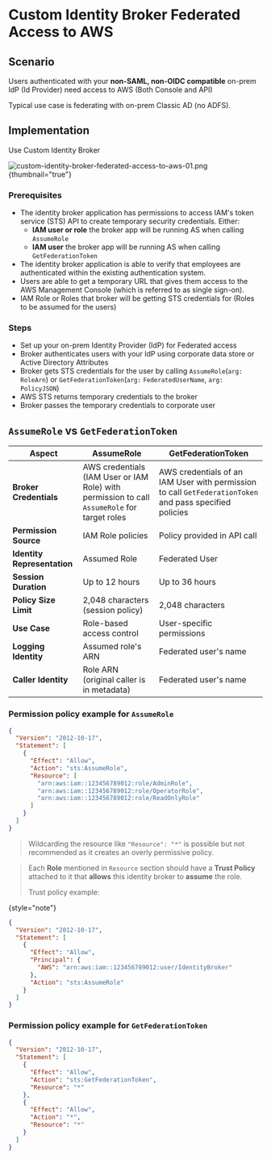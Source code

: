 # Custom Identity Broker Federated Access to AWS

## Scenario
Users authenticated with your **non-SAML, non-OIDC compatible** on-prem IdP (Id Provider) need access to AWS (Both Console and API)

Typical use case is federating with on-prem Classic AD (no ADFS).

## Implementation

Use Custom Identity Broker

![custom-identity-broker-federated-access-to-aws-01.png](custom-identity-broker-federated-access-to-aws-01.png) {thumbnail="true"}

### Prerequisites

* The identity broker application has permissions to access IAM's token service (STS) API to create temporary security credentials. Either: 
  * **IAM user or role** the broker app will be running AS when calling `AssumeRole`
  * **IAM user** the broker app will be running AS when calling `GetFederationToken`
* The identity broker application is able to verify that employees are authenticated within the existing authentication system. 
* Users are able to get a temporary URL that gives them access to the AWS Management Console (which is referred to as single sign-on).
* IAM Role or Roles that broker will be getting STS credentials for (Roles to be assumed for the users)

### Steps

* Set up your on-prem Identity Provider (IdP) for Federated access
* Broker authenticates users with your IdP using corporate data store or Active Directory Attributes
* Broker gets STS credentials for the user by calling `AssumeRole`(`arg:` `RoleArn`) or `GetFederationToken`(`arg:` `FederatedUserName`, `arg:` `PolicyJSON`)
* AWS STS returns temporary credentials to the broker
* Broker passes the temporary credentials to corporate user

## `AssumeRole` vs `GetFederationToken`
| **Aspect**                  | **AssumeRole**                                                                               | **GetFederationToken**                                                                                  |
|-----------------------------|----------------------------------------------------------------------------------------------|---------------------------------------------------------------------------------------------------------|
| **Broker Credentials**      | AWS credentials (IAM User or IAM Role) with permission to call `AssumeRole` for target roles | AWS credentials of an IAM User with permission to call `GetFederationToken` and pass specified policies |
| **Permission Source**       | IAM Role policies                                                                            | Policy provided in API call                                                                             |
| **Identity Representation** | Assumed Role                                                                                 | Federated User                                                                                          |
| **Session Duration**        | Up to 12 hours                                                                               | Up to 36 hours                                                                                          |
| **Policy Size Limit**       | 2,048 characters (session policy)                                                            | 2,048 characters                                                                                        |
| **Use Case**                | Role-based access control                                                                    | User-specific permissions                                                                               |
| **Logging Identity**        | Assumed role's ARN                                                                           | Federated user's name                                                                                   |
| **Caller Identity**         | Role ARN (original caller is in metadata)                                                    | Federated user's name                                                                                   |

### Permission policy example for `AssumeRole`
```json
{
  "Version": "2012-10-17",
  "Statement": [
    {
      "Effect": "Allow",
      "Action": "sts:AssumeRole",
      "Resource": [
        "arn:aws:iam::123456789012:role/AdminRole",
        "arn:aws:iam::123456789012:role/OperatorRole",
        "arn:aws:iam::123456789012:role/ReadOnlyRole"
      ]
    }
  ]
}
```
> Wildcarding the resource like `"Resource": "*"` is possible but not recommended as it creates an overly permissive policy.

> Each **Role** mentioned in `Resource` section should have a **Trust Policy** attached to it that **allows** this identity broker to **assume** the role.
> 
> Trust policy example:
> 
{style="note"}
```json
{
  "Version": "2012-10-17",
  "Statement": [
    {
      "Effect": "Allow",
      "Principal": {
        "AWS": "arn:aws:iam::123456789012:user/IdentityBroker"
      },
      "Action": "sts:AssumeRole"
    }
  ]
}
```
### Permission policy example for `GetFederationToken`
```json
{
  "Version": "2012-10-17",
  "Statement": [
    {
      "Effect": "Allow",
      "Action": "sts:GetFederationToken",
      "Resource": "*"
    },
    {
      "Effect": "Allow",
      "Action": "*",
      "Resource": "*"
    }
  ]
}
```